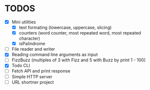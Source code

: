 # TODOS

-   [x] Mini utilities
    -   [x] text formating (lowercase, uppercase, slicing)
    -   [x] counters (word counter, most repeated word, most repeated character)
    -   [x] isPalindrome
-   [ ] File reader and writer
-   [x] Reading command line arguments as input
-   [ ] FizzBuzz (multiples of 3 with Fizz and 5 with Buzz by print 1 - 100)
-   [x] Todo CLI
-   [ ] Fetch API and print response
-   [ ] Simple HTTP server
-   [ ] URL shortner project
<!-- NEED MORE INFO ABOUT GOROUTINES -->
